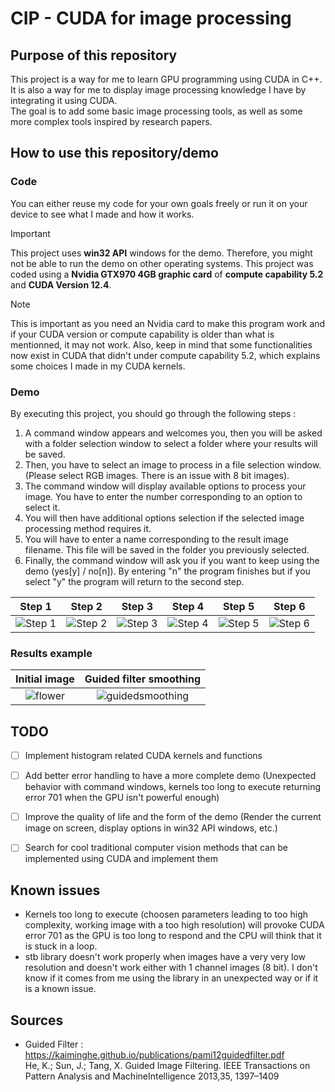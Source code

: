 # CIP - CUDA for image processing

## Purpose of this repository
This project is a way for me to learn GPU programming using CUDA in C++.  
It is also a way for me to display image processing knowledge I have by integrating it using CUDA.  
The goal is to add some basic image processing tools, as well as some more complex tools inspired by research papers.  


## How to use this repository/demo
### Code
You can either reuse my code for your own goals freely or run it on your device to see what I made and how it works.  
> [!IMPORTANT]
> This project uses **win32 API** windows for the demo. Therefore, you might not be able to run the demo on other operating systems.
> This project was coded using a **Nvidia GTX970 4GB graphic card** of **compute capability 5.2** and **CUDA Version 12.4**.  

> [!NOTE]
> This is important as you need an Nvidia card to make this program work and if your CUDA version or compute capability is older than what is mentionned, it may not work.
> Also, keep in mind that some functionalities now exist in CUDA that didn't under compute capability 5.2, which explains some choices I made in my CUDA kernels.  

### Demo
By executing this project, you should go through the following steps :  
 1. A command window appears and welcomes you, then you will be asked with a folder selection window to select a folder where your results will be saved.
 2. Then, you have to select an image to process in a file selection window. (Please select RGB images. There is an issue with 8 bit images).
 3. The command window will display available options to process your image. You have to enter the number corresponding to an option to select it.
 4. You will then have additional options selection if the selected image processing method requires it.
 5. You will have to enter a name corresponding to the result image filename. This file will be saved in the folder you previously selected.
 6. Finally, the command window will ask you if you want to keep using the demo (yes[y] / no[n]). By entering "n" the program finishes but if you select "y" the program will return to the second step.

| Step 1 | Step 2 | Step 3 | Step 4 | Step 5 | Step 6 |
| :---: | :---: | :---: | :---: | :---: | :---: |
|  ![Step 1](https://github.com/Bruyq/CIP---Cuda-Image-Processing/assets/162017415/f1a7fff8-3dfa-4d4c-9292-14d3ffeb687d) | ![Step 2](https://github.com/Bruyq/CIP---Cuda-Image-Processing/assets/162017415/1d76c6a1-ed01-487c-8335-dc6fa138cb17) | ![Step 3](https://github.com/Bruyq/CIP---Cuda-Image-Processing/assets/162017415/4003bd15-240e-4bfa-ae10-f1685a54a2da) | ![Step 4](https://github.com/Bruyq/CIP---Cuda-Image-Processing/assets/162017415/90866a27-90c2-49f2-8d27-d277943eb1f6) | ![Step 5](https://github.com/Bruyq/CIP---Cuda-Image-Processing/assets/162017415/081a7a85-0c61-46c4-83c4-5d675997e462) | ![Step 6](https://github.com/Bruyq/CIP---Cuda-Image-Processing/assets/162017415/65f6681c-bbba-47ec-9f63-fc7e6654a0ea) |

### Results example
| Initial image | Guided filter smoothing |
| :---: | :---: |
|![flower](https://github.com/Bruyq/CIP---Cuda-Image-Processing/assets/162017415/30df5b4c-9c4c-45c2-a5f1-43ff51b9b398)|![guidedsmoothing](https://github.com/Bruyq/CIP---Cuda-Image-Processing/assets/162017415/a589942c-4b3a-44b2-9ed1-fafdb0b960cd)|

## TODO
- [ ] Implement histogram related CUDA kernels and functions
- [ ] Add better error handling to have a more complete demo (Unexpected behavior with command windows, kernels too long to execute returning error 701 when the GPU isn't powerful enough)
- [ ] Improve the quality of life and the form of the demo (Render the current image on screen, display options in win32 API windows, etc.)
- [ ] Search for cool traditional computer vision methods that can be implemented using CUDA and implement them


## Known issues
- Kernels too long to execute (choosen parameters leading to too high complexity, working image with a too high resolution) will provoke CUDA error 701 as the GPU is too long to respond and the CPU will think that it is stuck in a loop.
- stb library doesn't work properly when images have a very very low resolution and doesn't work either with 1 channel images (8 bit). I don't know if it comes from me using the library in an unexpected way or if it is a known issue.


## Sources
- Guided Filter : https://kaiminghe.github.io/publications/pami12guidedfilter.pdf  
He, K.; Sun, J.; Tang, X. Guided Image Filtering. IEEE Transactions on Pattern Analysis and MachineIntelligence 2013,35, 1397–1409




